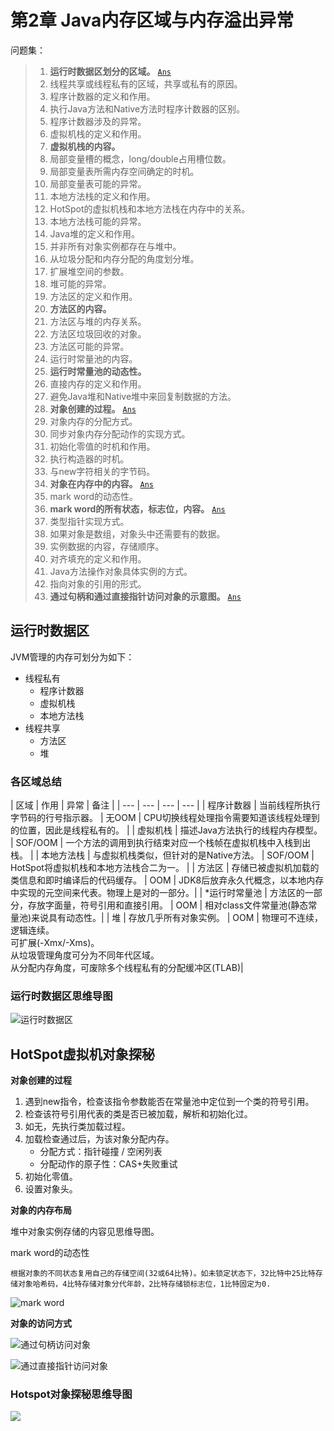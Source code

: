 # 第2章 Java内存区域与内存溢出异常

问题集：

> 1. **运行时数据区划分的区域。** [`Ans`](#1)
> 2. 线程共享或线程私有的区域，共享或私有的原因。
> 3. 程序计数器的定义和作用。
> 4. 执行Java方法和Native方法时程序计数器的区别。
> 5. 程序计数器涉及的异常。
> 6. 虚拟机栈的定义和作用。
> 7. **虚拟机栈的内容。**
> 8. 局部变量槽的概念，long/double占用槽位数。
> 9. 局部变量表所需内存空间确定的时机。
> 10. 局部变量表可能的异常。
> 11. 本地方法栈的定义和作用。
> 12. HotSpot的虚拟机栈和本地方法栈在内存中的关系。
> 13. 本地方法栈可能的异常。
> 14. Java堆的定义和作用。
> 15. 并非所有对象实例都存在与堆中。
> 16. 从垃圾分配和内存分配的角度划分堆。
> 17. 扩展堆空间的参数。
> 18. 堆可能的异常。
> 19. 方法区的定义和作用。
> 20. **方法区的内容。**
> 21. 方法区与堆的内存关系。
> 22. 方法区垃圾回收的对象。
> 23. 方法区可能的异常。
> 24. 运行时常量池的内容。
> 25. **运行时常量池的动态性。**
> 26. 直接内存的定义和作用。
> 27. 避免Java堆和Native堆中来回复制数据的方法。
> 28. **对象创建的过程。** [`Ans`](#28)
> 29. 对象内存的分配方式。
> 30. 同步对象内存分配动作的实现方式。
> 31. 初始化零值的时机和作用。
> 32. 执行构造器的时机。
> 33. 与new字符相关的字节码。
> 34. **对象在内存中的内容。** [`Ans`](#34)
> 35. mark word的动态性。
> 36. **mark word的所有状态，标志位，内容。** [`Ans`](#36)
> 37. 类型指针实现方式。
> 38. 如果对象是数组，对象头中还需要有的数据。
> 39. 实例数据的内容，存储顺序。
> 40. 对齐填充的定义和作用。
> 41. Java方法操作对象具体实例的方式。
> 42. 指向对象的引用的形式。
> 43. **通过句柄和通过直接指针访问对象的示意图。** [`Ans`](#43)


## 运行时数据区

JVM管理的内存可划分为如下：

- 线程私有
  - 程序计数器
  - 虚拟机栈
  - 本地方法栈
- 线程共享
  - 方法区
  - 堆

### 各区域总结

<a id="1"></a>
| 区域 | 作用 | 异常 | 备注 |
| --- | --- | --- | --- |
| 程序计数器 |  当前线程所执行字节码的行号指示器。 | 无OOM | CPU切换线程处理指令需要知道该线程处理到的位置，因此是线程私有的。 |
| 虚拟机栈 | 描述Java方法执行的线程内存模型。 | SOF/OOM | 一个方法的调用到执行结束对应一个栈帧在虚拟机栈中入栈到出栈。 |
| 本地方法栈 | 与虚拟机栈类似，但针对的是Native方法。 | SOF/OOM | HotSpot将虚拟机栈和本地方法栈合二为一。 |
| 方法区 | 存储已被虚拟机加载的类信息和即时编译后的代码缓存。 | OOM | JDK8后放弃永久代概念，以本地内存中实现的元空间来代表。物理上是对的一部分。|
| *运行时常量池 | 方法区的一部分，存放字面量，符号引用和直接引用。 | OOM | 相对class文件常量池(静态常量池)来说具有动态性。|
| 堆 | 存放几乎所有对象实例。 | OOM | 物理可不连续，逻辑连续。<br>可扩展(-Xmx/-Xms)。<br>从垃圾管理角度可分为不同年代区域。<br>从分配内存角度，可废除多个线程私有的分配缓冲区(TLAB)|

### 运行时数据区思维导图

![运行时数据区](https://tva1.sinaimg.cn/large/008i3skNgy1guk1zb43zsj60u00vdgnu02.jpg)

## HotSpot虚拟机对象探秘

**对象创建的过程**

<a id="28"></a>
1. 遇到new指令，检查该指令参数能否在常量池中定位到一个类的符号引用。
2. 检查该符号引用代表的类是否已被加载，解析和初始化过。
3. 如无，先执行类加载过程。
4. 加载检查通过后，为该对象分配内存。
    - 分配方式：指针碰撞 / 空闲列表
    - 分配动作的原子性：CAS+失败重试
5. 初始化零值。
6. 设置对象头。

**对象的内存布局**

堆中对象实例存储的内容见思维导图。

<a id="36"></a>
mark word的动态性
```
根据对象的不同状态复用自己的存储空间(32或64比特)。如未锁定状态下，32比特中25比特存储对象哈希码，4比特存储对象分代年龄，2比特存储锁标志位，1比特固定为0.
```
![mark word](https://tva1.sinaimg.cn/large/008i3skNgy1gukpi5lnw9j612w0c4gnd02.jpg)

**对象的访问方式**

<a id="43"></a>
![通过句柄访问对象](https://tva1.sinaimg.cn/large/008i3skNgy1gukp7d1d7ej611u0jawgn02.jpg)

![通过直接指针访问对象](https://tva1.sinaimg.cn/large/008i3skNgy1gukp6i24yqj611y0ja76a02.jpg)

### Hotspot对象探秘思维导图

<a id="34"></a>
![](https://tva1.sinaimg.cn/large/008i3skNgy1gukpb7or6hj61270u0wh202.jpg)